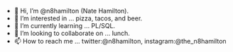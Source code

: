 - 👋 Hi, I’m @n8hamilton (Nate Hamilton).
- 👀 I’m interested in ... pizza, tacos, and beer.
- 🌱 I’m currently learning ... PL/SQL.
- 💞️ I’m looking to collaborate on ... lunch.
- 📫 How to reach me ... twitter:@n8hamilton, instagram:@the_n8hamilton

<!---
n8hamilton/n8hamilton is a ✨ special ✨ repository because its `README.md` (this file) appears on your GitHub profile.
You can click the Preview link to take a look at your changes.
--->
